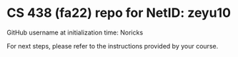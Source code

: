 # CS 438 (fa22) repo for NetID: zeyu10

GitHub username at initialization time: Noricks

For next steps, please refer to the instructions provided by your course.
